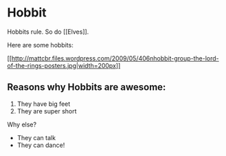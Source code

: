 # Hobbit

Hobbits rule. So do [[Elves]].

Here are some hobbits:

[[http://mattcbr.files.wordpress.com/2009/05/406nhobbit-group-the-lord-of-the-rings-posters.jpg|width=200px]]

## Reasons why Hobbits are awesome:

1. They have big feet
2. They are super short

Why else?

* They can talk
* They can dance!